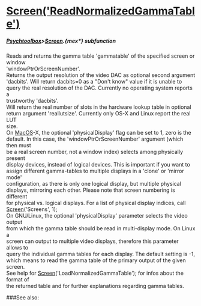 # [Screen('ReadNormalizedGammaTable')](Screen-ReadNormalizedGammaTable) 
##### [Psychtoolbox](Psychtoolbox)>[Screen](Screen).{mex*} subfunction


Reads and returns the gamma table 'gammatable' of the specified screen or window  
'windowPtrOrScreenNumber'.  
Returns the output resolution of the video DAC as optional second argument  
'dacbits'. Will return dacbits=0 as a "Don't know" value if it is unable to  
query the real resolution of the DAC. Currently no operating system reports a  
trustworthy 'dacbits'.  
Will return the real number of slots in the hardware lookup table in optional  
return argument 'reallutsize'. Currently only OS-X and Linux report the real LUT  
size.  
On [MacOS](MacOS)-X, the optional 'physicalDisplay' flag can be set to 1, zero is the  
default. In this case, the 'windowPtrOrScreenNumber' argument (which then must  
be a real screen number, not a window index) selects among physically present  
display devices, instead of logical devices. This is important if you want to  
assign different gamma-tables to multiple displays in a 'clone' or 'mirror mode'  
configuration, as there is only one logical display, but multiple physical  
displays, mirroring each other. Please note that screen numbering is different  
for physical vs. logical displays. For a list of physical display indices, call  
[Screen](Screen)('Screens', 1);  
On GNU/Linux, the optional 'physicalDisplay' parameter selects the video output  
from which the gamma table should be read in multi-display mode. On Linux a  
screen can output to multiple video displays, therefore this parameter allows to  
query the individual gamma tables for each display. The default setting is -1,  
which means to read the gamma table of the primary output of the given screen.  
See help for [Screen](Screen)('LoadNormalizedGammaTable'); for infos about the format of  
the returned table and for further explanations regarding gamma tables.  


###See also:

